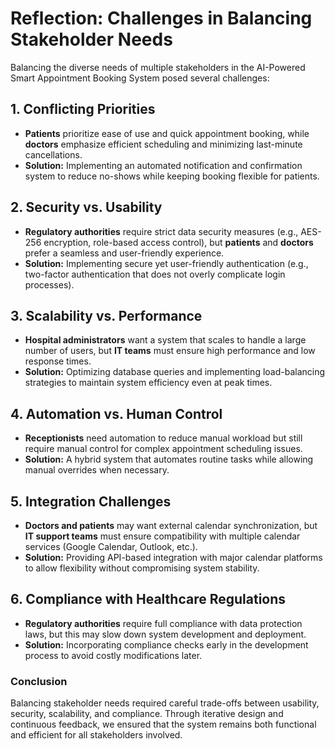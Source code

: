 # Reflection: Challenges in Balancing Stakeholder Needs

Balancing the diverse needs of multiple stakeholders in the AI-Powered Smart Appointment Booking System posed several challenges:

## 1. **Conflicting Priorities**  
- **Patients** prioritize ease of use and quick appointment booking, while **doctors** emphasize efficient scheduling and minimizing last-minute cancellations.
- **Solution:** Implementing an automated notification and confirmation system to reduce no-shows while keeping booking flexible for patients.

## 2. **Security vs. Usability**  
- **Regulatory authorities** require strict data security measures (e.g., AES-256 encryption, role-based access control), but **patients** and **doctors** prefer a seamless and user-friendly experience.
- **Solution:** Implementing secure yet user-friendly authentication (e.g., two-factor authentication that does not overly complicate login processes).

## 3. **Scalability vs. Performance**  
- **Hospital administrators** want a system that scales to handle a large number of users, but **IT teams** must ensure high performance and low response times.
- **Solution:** Optimizing database queries and implementing load-balancing strategies to maintain system efficiency even at peak times.

## 4. **Automation vs. Human Control**  
- **Receptionists** need automation to reduce manual workload but still require manual control for complex appointment scheduling issues.
- **Solution:** A hybrid system that automates routine tasks while allowing manual overrides when necessary.

## 5. **Integration Challenges**  
- **Doctors and patients** may want external calendar synchronization, but **IT support teams** must ensure compatibility with multiple calendar services (Google Calendar, Outlook, etc.).
- **Solution:** Providing API-based integration with major calendar platforms to allow flexibility without compromising system stability.

## 6. **Compliance with Healthcare Regulations**  
- **Regulatory authorities** require full compliance with data protection laws, but this may slow down system development and deployment.
- **Solution:** Incorporating compliance checks early in the development process to avoid costly modifications later.

### Conclusion
Balancing stakeholder needs required careful trade-offs between usability, security, scalability, and compliance. Through iterative design and continuous feedback, we ensured that the system remains both functional and efficient for all stakeholders involved.